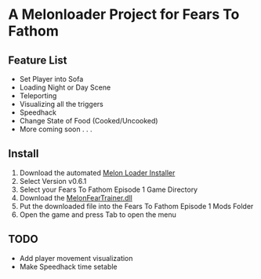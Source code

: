 # A Melonloader Project for Fears To Fathom
## Feature List

* Set Player into Sofa
* Loading Night or Day Scene
* Teleporting
* Visualizing all the triggers
* Speedhack
* Change State of Food (Cooked/Uncooked)
* More coming soon . . . 

## Install
1. Download the automated [Melon Loader Installer](https://github.com/HerpDerpinstine/MelonLoader/releases/latest/download/MelonLoader.Installer.exe)
2. Select Version v0.6.1
3. Select your Fears To Fathom Episode 1 Game Directory
4. Download the [MelonFearTrainer.dll](https://github.com/rmifka/Melon_Fear_Trainer/releases)
5. Put the downloaded file into the Fears To Fathom Episode 1 Mods Folder
6. Open the game and press Tab to open the menu

## TODO
* Add player movement visualization
* Make Speedhack time setable
